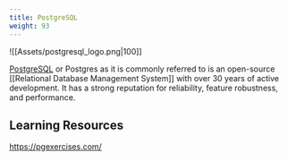 ```yaml
---
title: PostgreSQL
weight: 93
---
```


![[Assets/postgresql_logo.png|100]]

[PostgreSQL](https://www.postgresql.org/) or Postgres as it is commonly referred to is an open-source [[Relational Database Management System]] with over 30 years of active development. It has a strong reputation for reliability, feature robustness, and performance.

## Learning Resources

https://pgexercises.com/

